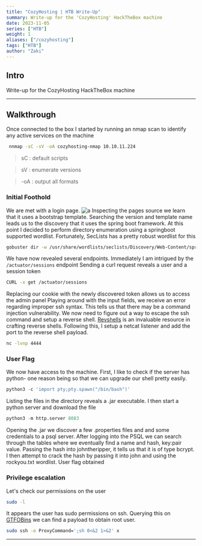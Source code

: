 ```yaml
---
title: "CozyHosting | HTB Write-Up"
summary: Write-up for the 'CozyHosting' HackTheBox machine
date: 2023-11-05
series: ["HTB"]
weight: 1
aliases: ["/cozyhosting"]
tags: ["HTB"]
author: "Zaki"
---
```


## Intro

Write-up for the CozyHosting HackTheBox machine

---

## Walkthrough

Once connected to the box I started by running an nmap scan to identify any active services on the machine

```bash
 nnmap -sC -sV -oA cozyhosting-nmap 10.10.11.224
```

> sC : default scripts

> sV : enumerate versions

> -oA : output all formats

### Initial Foothold

We are met with a login page.
![a](https://raw.githubusercontent.com/swisskyrepo/PayloadsAllTheThings/master/.github/banner.png)
Inspecting the pages source we learn that it uses a bootstrap template. Searching the version and template name leads us to the discovery that it uses the spring boot framework. At this point I decided to perform directory enumeration using a springboot supported wordlist. Fortunately, SecLists has a pretty robust wordlist for this

```bash
gobuster dir -w /usr/share/wordlists/seclists/Discovery/Web-Content/spring-boot.txt -u http://cozyhosting.htb
```

We have now revealed several endpoints. Immediately I am intrigued by the `/actuator/sessions` endpoint
Sending a curl request reveals a user and a session token

```bash
CURL -x get /actuator/sessions
```

Replacing our cookie with the newly discovered token allows us to access the admin panel
Playing around with the input fields, we receive an error regarding improper ssh syntax. This tells us that there may be a command injection vulnerability. We now need to figure out a way to escape the ssh command and setup a reverse shell. [Revshells](https://www.revshells.com) is an invaluable resource in crafting reverse shells. Following this, I setup a netcat listener and add the port to the reverse shell payload.

```bash
nc -lvnp 4444
```



### User Flag

We now have access to the machine. First, I like to check if the server has python- one reason being so that we can upgrade our shell pretty easily.

```python
python3 -c 'import pty;pty.spawn("/bin/bash")'
```

Listing the files in the directory reveals a .jar executable. I then start a python server and download the file

```python
python3 -m http.server 8083
```

Opening the .jar we discover a few .properties files and and some credentials to a psql server. After logging into the PSQL we can search through the tables where we eventually find a name and hash, key:pair value. Passing the hash into johntheripper, it tells us that it is of type bcrypt. I then attempt to crack the hash by passing it into john and using the rockyou.txt wordlist.
User flag obtained

### Privilege escalation

Let's check our permissions on the user

```bash
sudo -l
```

It appears the user has sudo permissions on ssh. Querying this on [GTFOBins](https://gtfobins.github.io/gtfobins/ssh/) we can find a payload to obtain root user.

```bash
sudo ssh -o ProxyCommand=';sh 0<&2 1>&2' x
```

---
